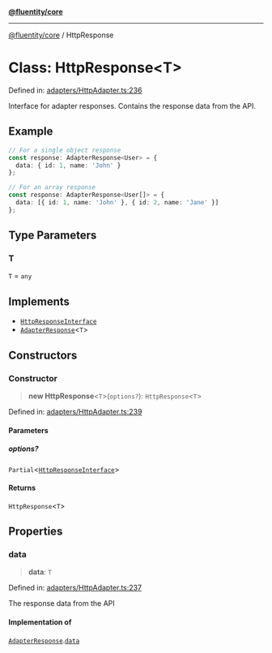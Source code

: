 [**@fluentity/core**](../README.md)

***

[@fluentity/core](../globals.md) / HttpResponse

# Class: HttpResponse\<T\>

Defined in: [adapters/HttpAdapter.ts:236](https://github.com/cedricpierre/fluentity-core/blob/26f05b6b1157becd5e413d332a8cbeb24afb2c36/src/adapters/HttpAdapter.ts#L236)

Interface for adapter responses.
Contains the response data from the API.

## Example

```typescript
// For a single object response
const response: AdapterResponse<User> = {
  data: { id: 1, name: 'John' }
};

// For an array response
const response: AdapterResponse<User[]> = {
  data: [{ id: 1, name: 'John' }, { id: 2, name: 'Jane' }]
};
```

## Type Parameters

### T

`T` = `any`

## Implements

- [`HttpResponseInterface`](../interfaces/HttpResponseInterface.md)
- [`AdapterResponse`](../interfaces/AdapterResponse.md)\<`T`\>

## Constructors

### Constructor

> **new HttpResponse**\<`T`\>(`options?`): `HttpResponse`\<`T`\>

Defined in: [adapters/HttpAdapter.ts:239](https://github.com/cedricpierre/fluentity-core/blob/26f05b6b1157becd5e413d332a8cbeb24afb2c36/src/adapters/HttpAdapter.ts#L239)

#### Parameters

##### options?

`Partial`\<[`HttpResponseInterface`](../interfaces/HttpResponseInterface.md)\>

#### Returns

`HttpResponse`\<`T`\>

## Properties

### data

> **data**: `T`

Defined in: [adapters/HttpAdapter.ts:237](https://github.com/cedricpierre/fluentity-core/blob/26f05b6b1157becd5e413d332a8cbeb24afb2c36/src/adapters/HttpAdapter.ts#L237)

The response data from the API

#### Implementation of

[`AdapterResponse`](../interfaces/AdapterResponse.md).[`data`](../interfaces/AdapterResponse.md#data)
